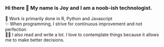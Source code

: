 ### Hi there 👋 My name is Joy and I am a noob-ish technologist. 

🌱 Work is primarily done in R, Python and Javascript </br>
✨ When programming, I strive for continuous improvement and not perfection </br>
✍🏻 I also read and write a lot. I love to contemplate things because it allows me to make better decisions.




